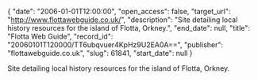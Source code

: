 {
  "date": "2006-01-01T12:00:00", 
  "open_access": false, 
  "target_url": "http://www.flottawebguide.co.uk/", 
  "description": "Site detailing local history resources for the island of Flotta, Orkney.", 
  "end_date": null, 
  "title": "Flotta Web Guide", 
  "record_id": "20060101T120000/TT6ubqvuer4KpHz9U2EA0A==", 
  "publisher": "flottawebguide.co.uk", 
  "slug": 61841, 
  "start_date": null
}

Site detailing local history resources for the island of Flotta, Orkney.